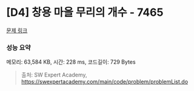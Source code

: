 # [D4] 창용 마을 무리의 개수 - 7465 

[문제 링크](https://swexpertacademy.com/main/code/problem/problemDetail.do?contestProbId=AWngfZVa9XwDFAQU) 

### 성능 요약

메모리: 63,584 KB, 시간: 228 ms, 코드길이: 729 Bytes



> 출처: SW Expert Academy, https://swexpertacademy.com/main/code/problem/problemList.do